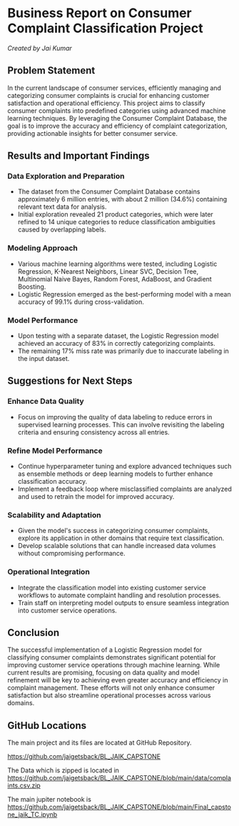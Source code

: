 # Business Report on Consumer Complaint Classification Project

*Created by Jai Kumar*


## Problem Statement

In the current landscape of consumer services, efficiently managing and categorizing consumer complaints is crucial for enhancing customer satisfaction and operational efficiency. This project aims to classify consumer complaints into predefined categories using advanced machine learning techniques. By leveraging the Consumer Complaint Database, the goal is to improve the accuracy and efficiency of complaint categorization, providing actionable insights for better consumer service.

## Results and Important Findings

### Data Exploration and Preparation

- The dataset from the Consumer Complaint Database contains approximately 6 million entries, with about 2 million (34.6%) containing relevant text data for analysis.
- Initial exploration revealed 21 product categories, which were later refined to 14 unique categories to reduce classification ambiguities caused by overlapping labels.

### Modeling Approach

- Various machine learning algorithms were tested, including Logistic Regression, K-Nearest Neighbors, Linear SVC, Decision Tree, Multinomial Naive Bayes, Random Forest, AdaBoost, and Gradient Boosting.
- Logistic Regression emerged as the best-performing model with a mean accuracy of 99.1% during cross-validation.

### Model Performance

- Upon testing with a separate dataset, the Logistic Regression model achieved an accuracy of 83% in correctly categorizing complaints.
- The remaining 17% miss rate was primarily due to inaccurate labeling in the input dataset.

## Suggestions for Next Steps

### Enhance Data Quality

- Focus on improving the quality of data labeling to reduce errors in supervised learning processes. This can involve revisiting the labeling criteria and ensuring consistency across all entries.

### Refine Model Performance

- Continue hyperparameter tuning and explore advanced techniques such as ensemble methods or deep learning models to further enhance classification accuracy.
- Implement a feedback loop where misclassified complaints are analyzed and used to retrain the model for improved accuracy.

### Scalability and Adaptation

- Given the model's success in categorizing consumer complaints, explore its application in other domains that require text classification.
- Develop scalable solutions that can handle increased data volumes without compromising performance.

### Operational Integration

- Integrate the classification model into existing customer service workflows to automate complaint handling and resolution processes.
- Train staff on interpreting model outputs to ensure seamless integration into customer service operations.

## Conclusion

The successful implementation of a Logistic Regression model for classifying consumer complaints demonstrates significant potential for improving customer service operations through machine learning. While current results are promising, focusing on data quality and model refinement will be key to achieving even greater accuracy and efficiency in complaint management. These efforts will not only enhance consumer satisfaction but also streamline operational processes across various domains.


## GitHub Locations
The main project and its files are located at GitHub Repository.

https://github.com/jaigetsback/BL_JAIK_CAPSTONE

The Data which is zipped is located in 
https://github.com/jaigetsback/BL_JAIK_CAPSTONE/blob/main/data/complaints.csv.zip

The main jupiter notebook is 
https://github.com/jaigetsback/BL_JAIK_CAPSTONE/blob/main/Final_capstone_jaik_TC.ipynb